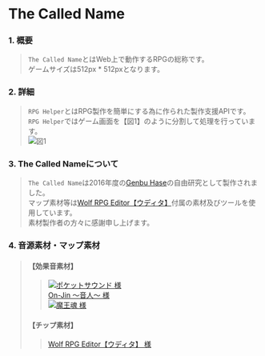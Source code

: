 # The Called Name
### 1. 概要
> `The Called Name`とはWeb上で動作するRPGの総称です。
> <Br>
> ゲームサイズは512px * 512pxとなります。

### 2. 詳細
> `RPG Helper`とはRPG製作を簡単にする為に作られた製作支援APIです。
> <Br>
> `RPG Helper`ではゲーム画面を【図1】のように分割して処理を行っています。
> <Br>
> ![図1](https://genbuproject.github.io/Genbu-Project-Official-Site/Content/The%20Called%20Name/Image/Image-1.png "図1")

### 3. The Called Nameについて
> `The Called Name`は2016年度の[Genbu Hase](https://github.com/GenbuHase)の自由研究として製作されました。
> <Br>
> マップ素材等は[Wolf RPG Editor【ウディタ】](http://www.silversecond.com/WolfRPGEditor/)付属の素材及びツールを使用しています。
> <Br>
> 素材製作者の方々に感謝申し上げます。

### 4. 音源素材・マップ素材
> #### 【効果音素材】
>> [![ポケットサウンド 様](http://pocket-se.info/image/bnr_pcse.jpg)](http://pocket-se.info/)
>> <Br>
>> [On-Jin ～音人～ 様](http://on-jin.com/)
>> <Br>
>> [![魔王魂 様](http://maoudamashii.jokersounds.com/banner03.png)](http://maoudamashii.jokersounds.com/)
>> 
> #### 【チップ素材】
>> [Wolf RPG Editor【ウディタ】 様](http://www.silversecond.com/WolfRPGEditor/)